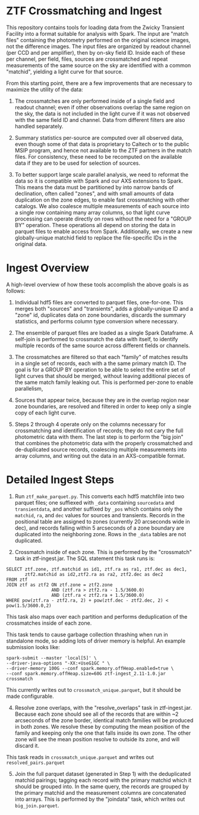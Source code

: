 
ZTF Crossmatching and Ingest
============================

This repository contains tools for loading data from the Zwicky Transient
Facility into a format suitable for analysis with Spark. The input are "match
files" containing the photometry performed on the original science images,
not the difference images. The input files are organized by readout channel
(per CCD and per amplifier), then by on-sky field ID. Inside each of these
per channel, per field, files, sources are crossmatched and repeat
measurements of the same source on the sky are identified with a common
"matchid", yielding a light curve for that source.

From this starting point, there are a few improvements that are necessary to
maximize the utility of the data:

1. The crossmatches are only performed inside of a single field and readout
channel; even if other observations overlap the same region on the sky, the
data is not included in the light curve if it was not observed with the same
field ID and channel. Data from different filters are also handled separately.

2. Summary statistics per-source are computed over all observed data, even
though some of that data is proprietary to Caltech or to the public MSIP
program, and hence not available to the ZTF partners in the match files. For
consistency, these need to be recomputed on the available data if they are to
be used for selection of sources.

3. To better support large scale parallel analysis, we need to reformat the
data so it is compatible with Spark and our AXS extensions to Spark. This
means the data must be partitioned by into narrow bands of declination, often
called "zones", and with small amounts of data duplication on the zone edges,
to enable fast crossmatching with other catalogs. We also coalesce multiple
measurements of each source into a single row containing many array columns,
so that light curve processing can operate directly on rows without the need
for a "GROUP BY" operation. These operations all depend on storing the data
in parquet files to enable access from Spark. Additionally, we create a new
globally-unique matchid field to replace the file-specific IDs in the
original data.

Ingest Overview
===============

A high-level overview of how these tools accomplish the above goals is as
follows:

1. Individual hdf5 files are converted to parquet files, one-for-one. This
merges both "sources" and "transients", adds a globally-unique ID and a
"zone" id, duplicates data on zone boundaries, discards the summary
statistics, and performs column type conversion where necessary.

2. The ensemble of parquet files are loaded as a single Spark Dataframe. A
self-join is performed to crossmatch the data with itself, to identify
multiple records of the same source across different fields or channels.

3. The crossmatches are filtered so that each "family" of matches results in
a single set of records, each with a the same primary match ID. The goal is
for a GROUP BY operation to be able to select the entire set of light curves
that should be merged, without leaving additional pieces of the same match
family leaking out. This is performed per-zone to enable parallelism, 

4. Sources that appear twice, because they are in the overlap region near
zone boundaries, are resolved and filtered in order to keep only a single
copy of each light curve.

5. Steps 2 through 4 operate only on the columns necessary for crossmatching
and identification of records; they do not cary the full photometric data
with them. The last step is to perform the "big join" that combines the
photometric data with the properly crossmatched and de-duplicated source
records, coalescing multiple measurements into array columns, and writing out
the data in an AXS-compatible format.

Detailed Ingest Steps
=====================

1. Run `ztf_make_parquet.py`. This converts each hdf5 matchfile into two
parquet files; one suffiexed with `_data` containing `sourcedata` and
`transientdata`, and another suffixed by `_pos` which contains only the
`matchid`, `ra`, and `dec` values for sources and transients. Records in the
positional table are assigned to zones (currently 20 arcseconds wide in dec),
and records falling within 5 arcseconds of a zone boundary are duplicated
into the neighboring zone. Rows in the `_data` tables are not duplicated.

2. Crossmatch inside of each zone. This is performed by the "crossmatch" task
in ztf-ingest.jar. The SQL statement this task runs is:
```
SELECT ztf.zone, ztf.matchid as id1, ztf.ra as ra1, ztf.dec as dec1,
       ztf2.matchid as id2,ztf2.ra as ra2, ztf2.dec as dec2
FROM ztf 
JOIN ztf as ztf2 ON ztf.zone = ztf2.zone
                 AND (ztf.ra > ztf2.ra - 1.5/3600.0)
                 AND (ztf.ra < ztf2.ra + 1.5/3600.0)
WHERE pow(ztf.ra - ztf2.ra, 2) + pow(ztf.dec - ztf2.dec, 2) < pow(1.5/3600.0,2)
```                        

This task also maps over each partition and performs deduplication of the
crossmatches inside of each zone.

This task tends to cause garbage collection thrashing when run in standalone
mode, so adding lots of driver memory is helpful. An example submission looks
like:
```
spark-submit --master 'local[5]' \
--driver-java-options "-XX:+UseG1GC " \
--driver-memory 100G --conf spark.memory.offHeap.enabled=true \
--conf spark.memory.offHeap.size=60G ztf-ingest_2.11-1.0.jar crossmatch
```

This currently writes out to `crossmatch_unique.parquet`, but it should be
made configurable.

4. Resolve zone overlaps, with the "resolve_overlaps" task in ztf-ingest.jar.
Because each zone should see all of the records that are within ~2 arcseconds
of the zone border, identical match families will be produced in both zones.
We resolve these by computing the mean position of the family and keeping
only the one that falls inside its own zone. The other zone will see the mean
position resolve to outside its zone, and will discard it. 

This task reads in `crossmatch_unique.parquet` and writes out
`resolved_pairs.parquet`

5. Join the full parquet dataset (generated in Step 1) with the deduplicated
matchid pairings; tagging each record with the primary matchid which it
should be grouped into. In the same query, the records are grouped by the
primary matchid and the measurement columns are concatenated into arrays.
This is performed by the "joindata" task, which writes out
`big_join.parquet`.



